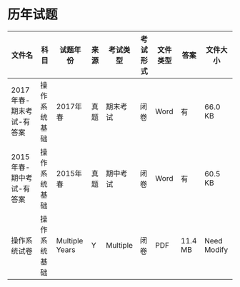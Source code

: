 # 历年试题

文件名|科目|试题年份|来源|考试类型|考试形式|文件类型|答案|文件大小
---|---|---|---|---|---|---|---|---
2017年春-期末考试-有答案|操作系统基础|2017年春|真题|期末考试|闭卷|Word|有|66.0 KB
2015年春-期中考试-有答案|操作系统基础|2015年春|真题|期中考试|闭卷|Word|有|60.5 KB
操作系统试卷|操作系统基础|Multiple Years|Y|Multiple|闭卷|PDF|11.4 MB|Need Modify
